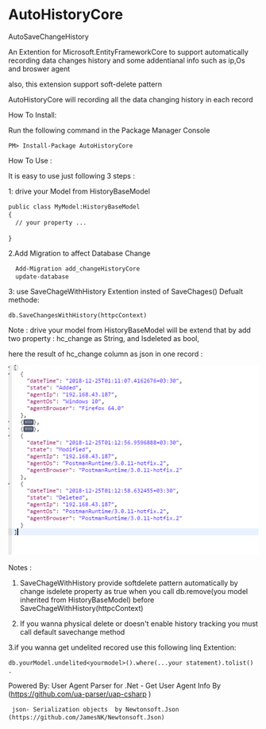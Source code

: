 # AutoHistoryCore
AutoSaveChangeHistory


An Extention for Microsoft.EntityFrameworkCore to support automatically recording data changes history and some addentianal info such as ip,Os and broswer agent

also, this extension support soft-delete pattern

AutoHistoryCore will recording all the data changing history in each record 

How To Install:

Run the following command in the Package Manager Console 

    PM> Install-Package AutoHistoryCore 

How To Use :

It is easy  to use just following 3 steps :

1: drive your Model from HistoryBaseModel 

    public class MyModel:HistoryBaseModel
    {
      // your property ...
      
    }

 2.Add Migration to affect Database Change
 
      Add-Migration add_changeHistoryCore
      update-database
      

 3: use SaveChageWithHistory Extention insted of SaveChages() Defualt methode:
 
    db.SaveChangesWithHistory(httpcContext)
    
    
 Note : drive your model from HistoryBaseModel will be extend that by add two property : hc_change as String,  and Isdeleted as bool,
 
 here the result of hc_change column as json in one record :
 
  ![result](https://github.com/Alibesharat/AutoHistoryCore/blob/master/result.PNG)
 
 Notes :
 
1. SaveChageWithHistory provide softdelete pattern  automatically by change isdelete property as true when you call    db.remove(you model inherited from HistoryBaseModel) before SaveChageWithHistory(httpcContext)
 
2. If you wanna physical delete or doesn't  enable history tracking you must call  default savechange method 

3.if you wanna get undelited recored use this following linq Extention:

 
    db.yourModel.undelited<yourmodel>().where(...your statement).tolist() .
    
    
  Powered By:
     User Agent Parser for .Net  - Get  User Agent Info By  (https://github.com/ua-parser/uap-csharp )
     
     json- Serialization objects  by Newtonsoft.Json (https://github.com/JamesNK/Newtonsoft.Json) 
    

 
